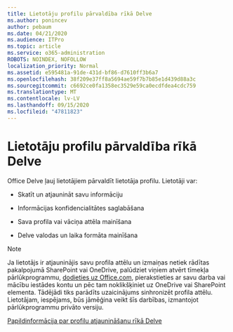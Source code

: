 ```yaml
---
title: Lietotāju profilu pārvaldība rīkā Delve
ms.author: ponincev
author: pebaum
ms.date: 04/21/2020
ms.audience: ITPro
ms.topic: article
ms.service: o365-administration
ROBOTS: NOINDEX, NOFOLLOW
localization_priority: Normal
ms.assetid: e595481a-91de-431d-bf86-d7610ff3b6a7
ms.openlocfilehash: 38f209e37ff8a5694ae59f7b7b85e1d439d88a3c
ms.sourcegitcommit: c6692ce0fa1358ec3529e59ca0ecdfdea4cdc759
ms.translationtype: MT
ms.contentlocale: lv-LV
ms.lasthandoff: 09/15/2020
ms.locfileid: "47811823"
---
```

# <a name="manage-user-profiles-in-delve"></a>Lietotāju profilu pārvaldība rīkā Delve

Office Delve ļauj lietotājiem pārvaldīt lietotāja profilu. Lietotāji var:
  
- Skatīt un atjaunināt savu informāciju
    
- Informācijas konfidencialitātes saglabāšana
    
- Sava profila vai vāciņa attēla mainīšana
    
- Delve valodas un laika formāta mainīšana
    
> [!NOTE]
> Ja lietotājs ir atjauninājis savu profila attēlu un izmaiņas netiek rādītas pakalpojumā SharePoint vai OneDrive, palūdziet viņiem atvērt tīmekļa pārlūkprogrammu, [dodieties uz Office.com](https://www.office.com), pierakstieties ar savu darba vai mācību iestādes kontu un pēc tam noklikšķiniet uz OneDrive vai SharePoint elementa. Tādējādi tiks parādīts uzaicinājums sinhronizēt profila attēlu. Lietotājam, iespējams, būs jāmēģina veikt šīs darbības, izmantojot pārlūkprogrammu privāto versiju. 
  
[Papildinformācija par profilu atjaunināšanu rīkā Delve](https://go.microsoft.com/fwlink/?linkid=735070)
  

